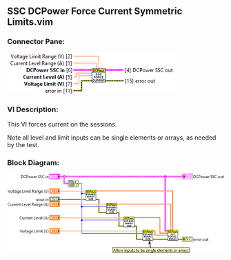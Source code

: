 ## **SSC DCPower Force Current Symmetric Limits.vim**
### Connector Pane:
![alt text](/docs/images/Instrument%20Control/DCPower/SSC%20DCPower/SSC%20DCPower%20Force%20Current%20Symmetric%20Limits.vimc.png "SSC DCPower Force Current Symmetric Limits.vim connector pane")

### VI Description:
This VI forces current on the sessions.

Note all level and limit inputs can be single elements or arrays, as needed by the test.

### Block Diagram:
![alt text](/docs/images/Instrument%20Control/DCPower/SSC%20DCPower/SSC%20DCPower%20Force%20Current%20Symmetric%20Limits.vimd.png "SSC DCPower Force Current Symmetric Limits.vim block diagram")
